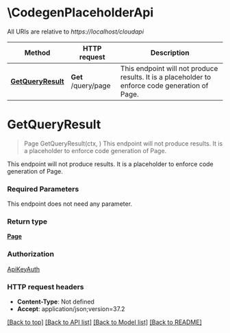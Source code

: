 # \CodegenPlaceholderApi

All URIs are relative to *https://localhost/cloudapi*

Method | HTTP request | Description
------------- | ------------- | -------------
[**GetQueryResult**](CodegenPlaceholderApi.md#GetQueryResult) | **Get** /query/page | This endpoint will not produce results. It is a placeholder to enforce code generation of Page.


# **GetQueryResult**
> Page GetQueryResult(ctx, )
This endpoint will not produce results. It is a placeholder to enforce code generation of Page.

This endpoint will not produce results. It is a placeholder to enforce code generation of Page.

### Required Parameters
This endpoint does not need any parameter.

### Return type

[**Page**](Page.md)

### Authorization

[ApiKeyAuth](../README.md#ApiKeyAuth)

### HTTP request headers

 - **Content-Type**: Not defined
 - **Accept**: application/json;version=37.2

[[Back to top]](#) [[Back to API list]](../README.md#documentation-for-api-endpoints) [[Back to Model list]](../README.md#documentation-for-models) [[Back to README]](../README.md)

